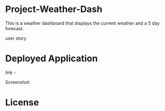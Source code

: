 # Project-Weather-Dash
This is a weather dashboard that displays the current weather and a 5 day forecast.

user story

# Deployed Application
link -

Screenshot:


# License
